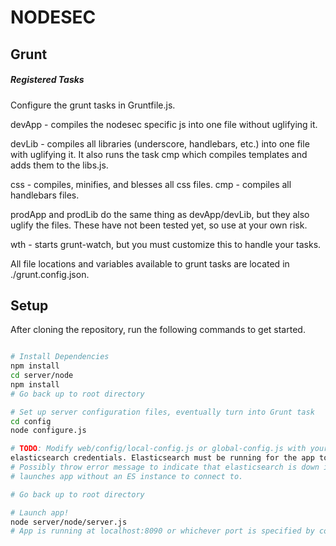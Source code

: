 # NODESEC

## Grunt

##### Registered Tasks
Configure the grunt tasks in Gruntfile.js.

devApp - compiles the nodesec specific js into one file without uglifying it.

devLib - compiles all libraries (underscore, handlebars, etc.) into one file with uglifying it. It also runs the task cmp which compiles templates and adds them to the libs.js.

css    - compiles, minifies, and blesses all css files.
cmp    - compiles all handlebars files.

prodApp and prodLib do the same thing as devApp/devLib, but they also uglify the files. These have not been tested yet, so use at your own risk.

wth    - starts grunt-watch, but you must customize this to handle your tasks.

All file locations and variables available to grunt tasks are located in ./grunt.config.json.

## Setup

After cloning the repository, run the following commands to get started.

```bash

# Install Dependencies
npm install
cd server/node
npm install
# Go back up to root directory

# Set up server configuration files, eventually turn into Grunt task
cd config
node configure.js

# TODO: Modify web/config/local-config.js or global-config.js with your 
elasticsearch credentials. Elasticsearch must be running for the app to work.
# Possibly throw error message to indicate that elasticsearch is down if user
# launches app without an ES instance to connect to.

# Go back up to root directory

# Launch app!
node server/node/server.js
# App is running at localhost:8090 or whichever port is specified by console

```
